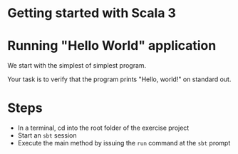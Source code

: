# Getting started with Scala 3

# Running "Hello World" application

We start with the simplest of simplest program.

Your task is to verify that the program prints
"Hello, world!" on standard out.

# Steps

- In a terminal, cd into the root folder of the
  exercise project
- Start an `sbt` session
- Execute the main method by issuing the `run`
  command at the `sbt` prompt

